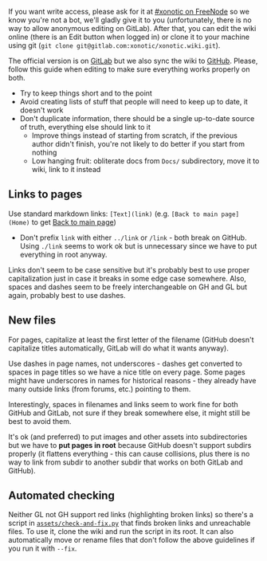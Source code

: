 If you want write access, please ask for it at [#xonotic on FreeNode](https://webchat.freenode.net/) so we know you're not a bot, we'll gladly give it to you (unfortunately, there is no way to allow anonymous editing on GitLab). After that, you can edit the wiki online (there is an Edit button when logged in) or clone it to your machine using git (`git clone git@gitlab.com:xonotic/xonotic.wiki.git`).

The official version is on [GitLab](https://gitlab.com/xonotic/xonotic/wikis/home) but we also sync the wiki to [GitHub](https://github.com/xonotic/xonotic/wiki). Please, follow this guide when editing to make sure everything works properly on both.

- Try to keep things short and to the point
- Avoid creating lists of stuff that people will need to keep up to date, it doesn't work
- Don't duplicate information, there should be a single up-to-date source of truth, everything else should link to it
    - Improve things instead of starting from scratch, if the previous author didn't finish, you're not likely to do better if you start from nothing
    - Low hanging fruit: obliterate docs from `Docs/` subdirectory, move it to wiki, link to it instead


Links to pages
--------------

Use standard markdown links: `[Text](link)` (e.g. `[Back to main page](Home)` to get [Back to main page](Home))

- Don't prefix `link` with either `../link` or `/link` - both break on GitHub. Using `./link` seems to work ok but is unnecessary since we have to put everything in root anyway.

Links don't seem to be case sensitive but it's probably best to use proper capitalization just in case it breaks in some edge case somewhere. Also, spaces and dashes seem to be freely interchangeable on GH and GL but again, probably best to use dashes.


New files
---------

For pages, capitalize at least the first letter of the filename (GitHub doesn't capitalize titles automatically, GitLab will do what it wants anyway).

Use dashes in page names, not underscores - dashes get converted to spaces in page titles so we have a nice title on every page. Some pages might have underscores in names for historical reasons - they already have many outside links (from forums, etc.) pointing to them.

Interestingly, spaces in filenames and links seem to work fine for both GitHub and GitLab, not sure if they break somewhere else, it might still be best to avoid them.

It's ok (and preferred) to put images and other assets into subdirectories but we have to **put pages in root** because GitHub doesn't support subdirs properly (it flattens everything - this can cause collisions, plus there is no way to link from subdir to another subdir that works on both GitLab and GitHub).


Automated checking
-------------------

Neither GL not GH support red links (highlighting broken links) so there's a script in [`assets/check-and-fix.py`](assets/check-and-fix.py) that finds broken links and unreachable files. To use it, clone the wiki and run the script in its root. It can also automatically move or rename files that don't follow the above guidelines if you run it with `--fix`.
